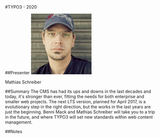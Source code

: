 #TYPO3 - 2020

##Presenter
![Mathias Schreiber ](https://raw.githubusercontent.com/avarx/T3CON16/master/Presenter/Mathias_Schreiber.jpg)

Mathias Schreiber

##Summary
The CMS has had its ups and downs in the last decades and today, it's stronger than ever, fitting the needs for both enterprise and smaller web projects. The next LTS version, planned for April 2017, is a evolutionary step in the right direction, but the works in the last years are just the beginning. Benni Mack and Mathias Schreiber will take you to a trip in the future, and where TYPO3 will set new standards within web content management.

##Notes